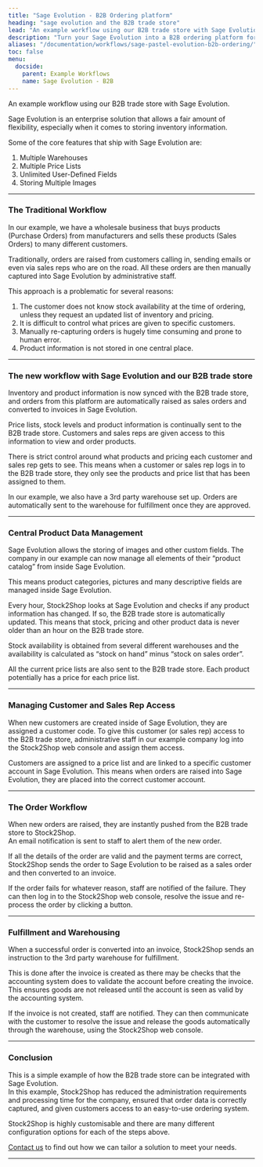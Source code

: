 ```yaml
---
title: "Sage Evolution - B2B Ordering platform"
heading: "sage evolution and the B2B trade store"
lead: "An example workflow using our B2B trade store with Sage Evolution."
description: "Turn your Sage Evolution into a B2B ordering platform for customers and sales reps to view inventory and raise orders back into the accounting system. A Sage Evolution B2B ordering integration can significantly streamline your business. Fine out more!"
aliases: "/documentation/workflows/sage-pastel-evolution-b2b-ordering/"
toc: false
menu:
  docside:
    parent: Example Workflows
    name: Sage Evolution - B2B
---
```


An example workflow using our B2B trade store with Sage Evolution.

Sage Evolution is an enterprise solution that allows a fair amount of flexibility, especially when it comes to storing inventory information.  
  
Some of the core features that ship with Sage Evolution are:

1.  Multiple Warehouses
2.  Multiple Price Lists
3.  Unlimited User-Defined Fields
4.  Storing Multiple Images

* * *

### The Traditional Workflow

In our example, we have a wholesale business that buys products (Purchase Orders) from manufacturers and sells these products (Sales Orders) to many different customers.  
  
Traditionally, orders are raised from customers calling in, sending emails or even via sales reps who are on the road. All these orders are then manually captured into Sage Evolution by administrative staff.  
  
This approach is a problematic for several reasons:

1.  The customer does not know stock availability at the time of ordering, unless they request an updated list of inventory and pricing.
2.  It is difficult to control what prices are given to specific customers.
3.  Manually re-capturing orders is hugely time consuming and prone to human error.
4.  Product information is not stored in one central place.

* * *

### The new workflow with Sage Evolution and our B2B trade store

Inventory and product information is now synced with the B2B trade store, and orders from this platform are automatically raised as sales orders and converted to invoices in Sage Evolution.  
  
Price lists, stock levels and product information is continually sent to the B2B trade store. Customers and sales reps are given access to this information to view and order products.  
  
There is strict control around what products and pricing each customer and sales rep gets to see. This means when a customer or sales rep logs in to the B2B trade store, they only see the products and price list that has been assigned to them.  
  
In our example, we also have a 3rd party warehouse set up. Orders are automatically sent to the warehouse for fulfillment once they are approved.

* * *

### Central Product Data Management

Sage Evolution allows the storing of images and other custom fields. The company in our example can now manage all elements of their “product catalog” from inside Sage Evolution.  
  
This means product categories, pictures and many descriptive fields are managed inside Sage Evolution.  
  
Every hour, Stock2Shop looks at Sage Evolution and checks if any product information has changed. If so, the B2B trade store is automatically updated. This means that stock, pricing and other product data is never older than an hour on the B2B trade store.  
  
Stock availability is obtained from several different warehouses and the availability is calculated as “stock on hand” minus “stock on sales order”.  
  
All the current price lists are also sent to the B2B trade store. Each product potentially has a price for each price list.

* * *

### Managing Customer and Sales Rep Access

When new customers are created inside of Sage Evolution, they are assigned a customer code. To give this customer (or sales rep) access to the B2B trade store, administrative staff in our example company log into the Stock2Shop web console and assign them access.  
  
Customers are assigned to a price list and are linked to a specific customer account in Sage Evolution. This means when orders are raised into Sage Evolution, they are placed into the correct customer account.

* * *

### The Order Workflow

When new orders are raised, they are instantly pushed from the B2B trade store to Stock2Shop.  
An email notification is sent to staff to alert them of the new order.  
  
If all the details of the order are valid and the payment terms are correct, Stock2Shop sends the order to Sage Evolution to be raised as a sales order and then converted to an invoice.  
  
If the order fails for whatever reason, staff are notified of the failure. They can then log in to the Stock2Shop web console, resolve the issue and re-process the order by clicking a button.

* * *

### Fulfillment and Warehousing

When a successful order is converted into an invoice, Stock2Shop sends an instruction to the 3rd party warehouse for fulfillment.  
  
This is done after the invoice is created as there may be checks that the accounting system does to validate the account before creating the invoice. This ensures goods are not released until the account is seen as valid by the accounting system.  
  
If the invoice is not created, staff are notified. They can then communicate with the customer to resolve the issue and release the goods automatically through the warehouse, using the Stock2Shop web console.

* * *

### Conclusion

This is a simple example of how the B2B trade store can be integrated with Sage Evolution.  
In this example, Stock2Shop has reduced the administration requirements and processing time for the company, ensured that order data is correctly captured, and given customers access to an easy-to-use ordering system.  
  
Stock2Shop is highly customisable and there are many different configuration options for each of the steps above.  
  
[Contact us](/contact-us/) to find out how we can tailor a solution to meet your needs.

* * *